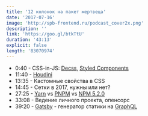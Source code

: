 ```yaml
---
title: '12 колонок на пакет мертвеца'
date: '2017-07-16'
image: 'http://spb-frontend.ru/podcast_cover2x.png'
description: ''
link: 'https://goo.gl/btkTtU'
duration: '43:13'
explicit: false
length: '83070974'
---
```


- 0:40 - CSS-in-JS: [Decss](https://github.com/kossnocorp/decss), [Styled Components](https://github.com/styled-components/styled-components)
- 11:40 - [Houdini](https://habrahabr.ru/company/mailru/blog/282027/)
- 13:35 - Кастомные свойства в CSS
- 14:45 - Сетки в 2017, нужны или нет?
- 27:25 - [Yarn](https://yarnpkg.com/lang/en/) vs [PNPM](https://pnpm.js.org/) vs [NPM 5.2.0](https://www.npmjs.com/)
- 33:08 - Ведение личного проекта, опенсорс
- 39:20 - [Gatsby](https://github.com/gatsbyjs/gatsby) - генератор статики на [GraphQL](http://graphql.org/)

